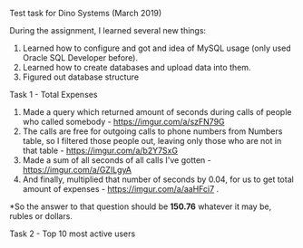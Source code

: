 Test task for Dino Systems (March 2019)

During the assignment, I learned several new things:
1) Learned how to configure and got and idea of MySQL usage (only used Oracle SQL Developer before).
2) Learned how to create databases and upload data into them.
3) Figured out database structure

Task 1 - Total Expenses
1) Made a query which returned amount of seconds during calls of people who called somebody - https://imgur.com/a/szFN79G
2) The calls are free for outgoing calls to phone numbers from Numbers table, so I filtered those people out, leaving only those who are not in that table - https://imgur.com/a/b2Y7SxG
3) Made a sum of all seconds of all calls I've gotten - https://imgur.com/a/GZILgyA
4) And finally, multiplied that number of seconds by 0.04, for us to get total amount of expenses - https://imgur.com/a/aaHFci7 .

*So the answer to that question should be **150.76** whatever it may be, rubles or dollars.

Task 2 - Top 10 most active users
